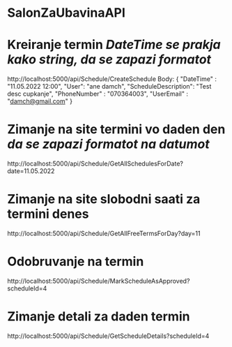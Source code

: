 # SalonZaUbavinaAPI

# Kreiranje termin *DateTime se prakja kako string, da se zapazi formatot*
  http://localhost:5000/api/Schedule/CreateSchedule
  Body:
    {
    "DateTime" : "11.05.2022 12:00",
    "User": "ane damch",
    "ScheduleDescription": "Test desc cupkanje",
    "PhoneNumber" : "070364003",
    "UserEmail" : "damch@gmail.com"
    }

# Zimanje na site termini vo daden den *da se zapazi formatot na datumot*
  http://localhost:5000/api/Schedule/GetAllSchedulesForDate?date=11.05.2022

# Zimanje na site slobodni saati za termini denes
  http://localhost:5000/api/Schedule/GetAllFreeTermsForDay?day=11
  
# Odobruvanje na termin
  http://localhost:5000/api/Schedule/MarkScheduleAsApproved?scheduleId=4

# Zimanje detali za daden termin
  http://localhost:5000/api/Schedule/GetScheduleDetails?scheduleId=4
  
